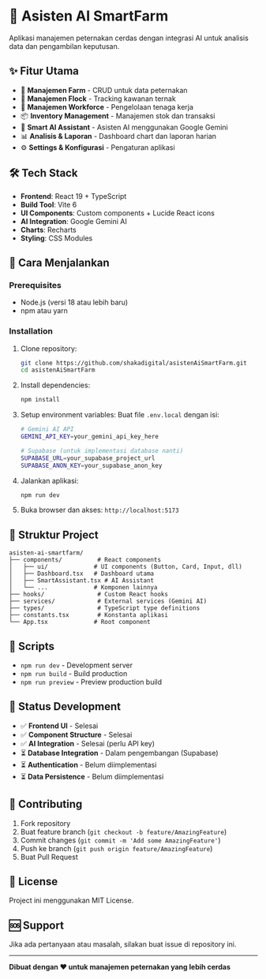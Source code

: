 # 🚀 Asisten AI SmartFarm

Aplikasi manajemen peternakan cerdas dengan integrasi AI untuk analisis data dan pengambilan keputusan.

## ✨ Fitur Utama

- 🏡 **Manajemen Farm** - CRUD untuk data peternakan
- 🐔 **Manajemen Flock** - Tracking kawanan ternak
- 👥 **Manajemen Workforce** - Pengelolaan tenaga kerja
- 📦 **Inventory Management** - Manajemen stok dan transaksi
- 🤖 **Smart AI Assistant** - Asisten AI menggunakan Google Gemini
- 📊 **Analisis & Laporan** - Dashboard chart dan laporan harian
- ⚙️ **Settings & Konfigurasi** - Pengaturan aplikasi

## 🛠️ Tech Stack

- **Frontend**: React 19 + TypeScript
- **Build Tool**: Vite 6
- **UI Components**: Custom components + Lucide React icons
- **AI Integration**: Google Gemini AI
- **Charts**: Recharts
- **Styling**: CSS Modules

## 🚀 Cara Menjalankan

### Prerequisites
- Node.js (versi 18 atau lebih baru)
- npm atau yarn

### Installation
1. Clone repository:
   ```bash
   git clone https://github.com/shakadigital/asistenAiSmartFarm.git
   cd asistenAiSmartFarm
   ```

2. Install dependencies:
   ```bash
   npm install
   ```

3. Setup environment variables:
   Buat file `.env.local` dengan isi:
   ```bash
   # Gemini AI API
   GEMINI_API_KEY=your_gemini_api_key_here
   
   # Supabase (untuk implementasi database nanti)
   SUPABASE_URL=your_supabase_project_url
   SUPABASE_ANON_KEY=your_supabase_anon_key
   ```

4. Jalankan aplikasi:
   ```bash
   npm run dev
   ```

5. Buka browser dan akses: `http://localhost:5173`

## 📁 Struktur Project

```
asisten-ai-smartfarm/
├── components/          # React components
│   ├── ui/             # UI components (Button, Card, Input, dll)
│   ├── Dashboard.tsx   # Dashboard utama
│   ├── SmartAssistant.tsx # AI Assistant
│   └── ...             # Komponen lainnya
├── hooks/               # Custom React hooks
├── services/            # External services (Gemini AI)
├── types/               # TypeScript type definitions
├── constants.tsx        # Konstanta aplikasi
└── App.tsx             # Root component
```

## 🔧 Scripts

- `npm run dev` - Development server
- `npm run build` - Build production
- `npm run preview` - Preview production build

## 📝 Status Development

- ✅ **Frontend UI** - Selesai
- ✅ **Component Structure** - Selesai
- ✅ **AI Integration** - Selesai (perlu API key)
- ⏳ **Database Integration** - Dalam pengembangan (Supabase)
- ⏳ **Authentication** - Belum diimplementasi
- ⏳ **Data Persistence** - Belum diimplementasi

## 🤝 Contributing

1. Fork repository
2. Buat feature branch (`git checkout -b feature/AmazingFeature`)
3. Commit changes (`git commit -m 'Add some AmazingFeature'`)
4. Push ke branch (`git push origin feature/AmazingFeature`)
5. Buat Pull Request

## 📄 License

Project ini menggunakan MIT License.

## 🆘 Support

Jika ada pertanyaan atau masalah, silakan buat issue di repository ini.

---

**Dibuat dengan ❤️ untuk manajemen peternakan yang lebih cerdas**
